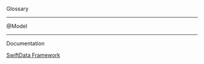 Glossary 

- - - -

@Model

- - - -
Documentation

[SwiftData Framework](https://developer.apple.com/documentation/swiftdata)
